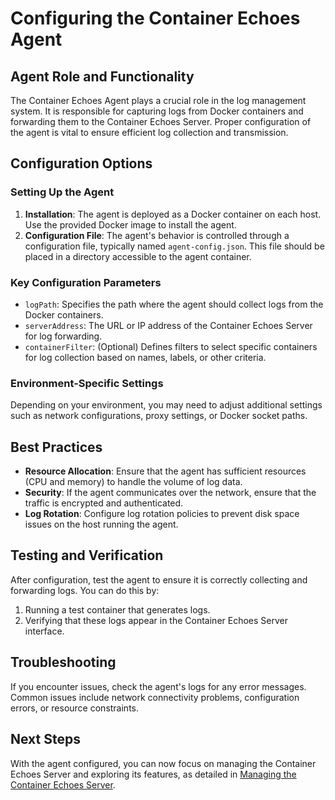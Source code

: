 # Configuring the Container Echoes Agent

## Agent Role and Functionality

The Container Echoes Agent plays a crucial role in the log management system. It is responsible for capturing logs from Docker containers and forwarding them to the Container Echoes Server. Proper configuration of the agent is vital to ensure efficient log collection and transmission.

## Configuration Options

### Setting Up the Agent

1. **Installation**: The agent is deployed as a Docker container on each host. Use the provided Docker image to install the agent.
2. **Configuration File**: The agent's behavior is controlled through a configuration file, typically named `agent-config.json`. This file should be placed in a directory accessible to the agent container.

### Key Configuration Parameters

- `logPath`: Specifies the path where the agent should collect logs from the Docker containers.
- `serverAddress`: The URL or IP address of the Container Echoes Server for log forwarding.
- `containerFilter`: (Optional) Defines filters to select specific containers for log collection based on names, labels, or other criteria.

### Environment-Specific Settings

Depending on your environment, you may need to adjust additional settings such as network configurations, proxy settings, or Docker socket paths.

## Best Practices

- **Resource Allocation**: Ensure that the agent has sufficient resources (CPU and memory) to handle the volume of log data.
- **Security**: If the agent communicates over the network, ensure that the traffic is encrypted and authenticated.
- **Log Rotation**: Configure log rotation policies to prevent disk space issues on the host running the agent.

## Testing and Verification

After configuration, test the agent to ensure it is correctly collecting and forwarding logs. You can do this by:

1. Running a test container that generates logs.
2. Verifying that these logs appear in the Container Echoes Server interface.

## Troubleshooting

If you encounter issues, check the agent's logs for any error messages. Common issues include network connectivity problems, configuration errors, or resource constraints.

## Next Steps

With the agent configured, you can now focus on managing the Container Echoes Server and exploring its features, as detailed in [Managing the Container Echoes Server](50-server-management.md).
